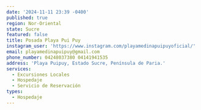 ```yaml
---
date: '2024-11-11 23:39 -0400'
published: true
region: Nor-Oriental
state: Sucre
featured: false
title: Posada Playa Pui Puy
instagram_user: 'https://www.instagram.com/playamedinapuipuyoficial/'
email: playamedinapuipuy@gmail.com
phone_number: 04248037380 04141941535
address: 'Playa Puipuy, Estado Sucre, Península de Paria.'
services:
  - Excursiones Locales
  - Hospedaje
  - Servicio de Reservación
types:
  - Hospedaje
---
```


